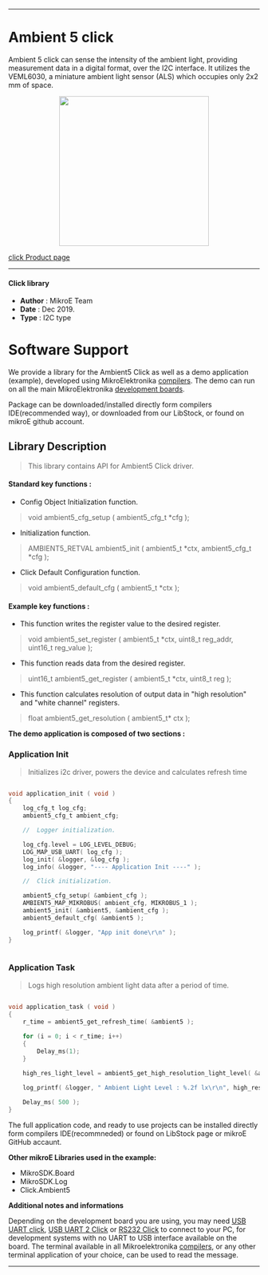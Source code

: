  
---
# Ambient 5 click

Ambient 5 click can sense the intensity of the ambient light, providing 
measurement data in a digital format, over the I2C interface. It utilizes 
the VEML6030, a miniature ambient light sensor (ALS) which occupies 
only 2x2 mm of space.

<p align="center">
  <img src="http://download.mikroe.com/images/click_for_ide/ambient5_click.png" height=300px>
</p>

[click Product page](<https://www.mikroe.com/ambient-5-click>)

---


#### Click library 

- **Author**        : MikroE Team
- **Date**          : Dec 2019.
- **Type**          : I2C type


# Software Support

We provide a library for the Ambient5 Click 
as well as a demo application (example), developed using MikroElektronika 
[compilers](http://shop.mikroe.com/compilers). 
The demo can run on all the main MikroElektronika [development boards](http://shop.mikroe.com/development-boards).

Package can be downloaded/installed directly form compilers IDE(recommended way), or downloaded from our LibStock, or found on mikroE github account. 

## Library Description

> This library contains API for Ambient5 Click driver.

#### Standard key functions :

- Config Object Initialization function.
> void ambient5_cfg_setup ( ambient5_cfg_t *cfg ); 
 
- Initialization function.
> AMBIENT5_RETVAL ambient5_init ( ambient5_t *ctx, ambient5_cfg_t *cfg );

- Click Default Configuration function.
> void ambient5_default_cfg ( ambient5_t *ctx );


#### Example key functions :

- This function writes the register value to the desired register.
> void ambient5_set_register ( ambient5_t *ctx, uint8_t reg_addr, uint16_t reg_value );
 
- This function reads data from the desired register.
> uint16_t ambient5_get_register ( ambient5_t *ctx, uint8_t reg );

- This function calculates resolution of output data in "high resolution" and "white channel" registers.
> float ambient5_get_resolution ( ambient5_t* ctx );

**The demo application is composed of two sections :**

### Application Init 

> Initializes i2c driver, powers the device and calculates refresh time

```c

void application_init ( void )
{
    log_cfg_t log_cfg;
    ambient5_cfg_t ambient_cfg;

    //  Logger initialization.

    log_cfg.level = LOG_LEVEL_DEBUG;
    LOG_MAP_USB_UART( log_cfg );
    log_init( &logger, &log_cfg );
    log_info( &logger, "---- Application Init ----" );

    //  Click initialization.

    ambient5_cfg_setup( &ambient_cfg );
    AMBIENT5_MAP_MIKROBUS( ambient_cfg, MIKROBUS_1 );
    ambient5_init( &ambient5, &ambient_cfg );
    ambient5_default_cfg( &ambient5 );

	log_printf( &logger, "App init done\r\n" );
}
  
```

### Application Task

> Logs high resolution ambient light data after a period of time.

```c

void application_task ( void )
{
    r_time = ambient5_get_refresh_time( &ambient5 );
    
    for (i = 0; i < r_time; i++)
	{
		Delay_ms(1);
	}

	high_res_light_level = ambient5_get_high_resolution_light_level( &ambient5 );

	log_printf( &logger, " Ambient Light Level : %.2f lx\r\n", high_res_light_level );
	    
    Delay_ms( 500 );
}

```

The full application code, and ready to use projects can be  installed directly form compilers IDE(recommneded) or found on LibStock page or mikroE GitHub accaunt.

**Other mikroE Libraries used in the example:** 

- MikroSDK.Board
- MikroSDK.Log
- Click.Ambient5

**Additional notes and informations**

Depending on the development board you are using, you may need 
[USB UART click](http://shop.mikroe.com/usb-uart-click), 
[USB UART 2 Click](http://shop.mikroe.com/usb-uart-2-click) or 
[RS232 Click](http://shop.mikroe.com/rs232-click) to connect to your PC, for 
development systems with no UART to USB interface available on the board. The 
terminal available in all Mikroelektronika 
[compilers](http://shop.mikroe.com/compilers), or any other terminal application 
of your choice, can be used to read the message.



---
